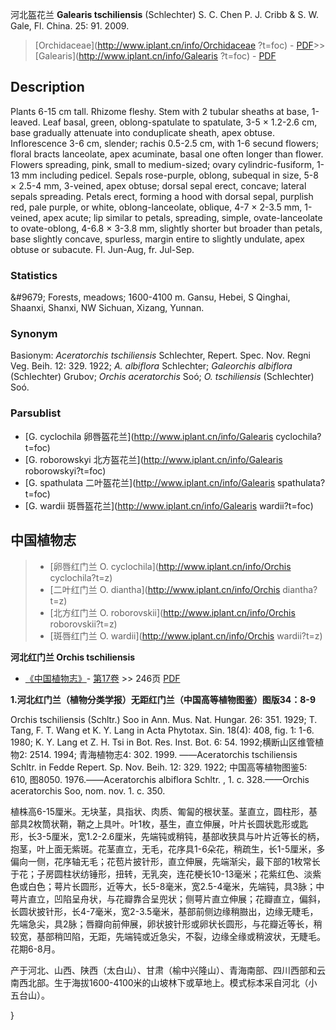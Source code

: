河北盔花兰 **Galearis tschiliensis** (Schlechter) S. C. Chen P. J. Cribb & S. W. Gale, Fl. China. 25: 91. 2009.

> [Orchidaceae](http://www.iplant.cn/info/Orchidaceae ?t=foc) - [PDF](http://iplant.cn/foc/pdf/Orchidaceae.pdf)>>[Galearis](http://www.iplant.cn/info/Galearis ?t=foc) - [PDF](http://www.iplant.cn/foc/pdf/Galearis.pdf)

## Description

Plants 6-15 cm tall. Rhizome fleshy. Stem with 2 tubular sheaths at base, 1-leaved. Leaf basal, green, oblong-spatulate to spatulate, 3-5 × 1.2-2.6 cm, base gradually attenuate into conduplicate sheath, apex obtuse. Inflorescence 3-6 cm, slender; rachis 0.5-2.5 cm, with 1-6 secund flowers; floral bracts lanceolate, apex acuminate, basal one often longer than flower. Flowers spreading, pink, small to medium-sized; ovary cylindric-fusiform, 1-13 mm including pedicel. Sepals rose-purple, oblong, subequal in size, 5-8 × 2.5-4 mm, 3-veined, apex obtuse; dorsal sepal erect, concave; lateral sepals spreading. Petals erect, forming a hood with dorsal sepal, purplish red, pale purple, or white, oblong-lanceolate, oblique, 4-7 × 2-3.5 mm, 1-veined, apex acute; lip similar to petals, spreading, simple, ovate-lanceolate to ovate-oblong, 4-6.8 × 3-3.8 mm, slightly shorter but broader than petals, base slightly concave, spurless, margin entire to slightly undulate, apex obtuse or subacute. Fl. Jun-Aug, fr. Jul-Sep.

### Statistics
&amp;#9679; Forests, meadows; 1600-4100 m. Gansu, Hebei, S Qinghai, Shaanxi, Shanxi, NW Sichuan, Xizang, Yunnan.

### Synonym
Basionym: *Aceratorchis tschiliensis* Schlechter, Repert. Spec. Nov. Regni Veg. Beih. 12: 329. 1922; *A. albiflora* Schlechter; *Galeorchis albiflora* (Schlechter) Grubov; *Orchis aceratorchis* Soó; *O. tschiliensis* (Schlechter) Soó.

### Parsublist

* [G.  cyclochila  卵唇盔花兰](http://www.iplant.cn/info/Galearis cyclochila?t=foc)
* [G.  roborowskyi  北方盔花兰](http://www.iplant.cn/info/Galearis roborowskyi?t=foc)
* [G.  spathulata  二叶盔花兰](http://www.iplant.cn/info/Galearis spathulata?t=foc)
* [G.  wardii  斑唇盔花兰](http://www.iplant.cn/info/Galearis wardii?t=foc)

## 中国植物志

> * [卵唇红门兰  O.  cyclochila](http://www.iplant.cn/info/Orchis cyclochila?t=z)
> * [二叶红门兰  O.  diantha](http://www.iplant.cn/info/Orchis diantha?t=z)
> * [北方红门兰  O.  roborovskii](http://www.iplant.cn/info/Orchis roborovskii?t=z)
> * [斑唇红门兰  O.  wardii](http://www.iplant.cn/info/Orchis wardii?t=z)

**河北红门兰 Orchis tschiliensis**

* [《中国植物志》](http://www.iplant.cn/frps)- [第17卷](http://www.iplant.cn/frps/vol/17) >> 246页 [PDF](http://www.iplant.cn/frps/pdf/17/246.pdf)

**1.河北红门兰（植物分类学报）无距红门兰（中国高等植物图鉴）图版34：8-9**

Orchis tschiliensis (Schltr.) Soo in Ann. Mus. Nat. Hungar. 26: 351. 1929; T. Tang, F. T. Wang et K. Y. Lang in Acta Phytotax. Sin. 18(4): 408, fig. 1: 1-6. 1980; K. Y. Lang et Z. H. Tsi in Bot. Res. Inst. Bot. 6: 54. 1992;横断山区维管植物2: 2514. 1994; 青海植物志4: 302. 1999. ——Aceratorchis tschiliensis Schltr. in Fedde Repert. Sp. Nov. Beih. 12: 329. 1922; 中国高等植物图鉴5: 610, 图8050. 1976.——Aceratorchis albiflora Schltr. , 1. c. 328.——Orchis aceratorchis Soo, nom. nov. 1. c. 350.

植株高6-15厘米。无块茎，具指状、肉质、匍匐的根状茎。茎直立，圆柱形，基部具2枚筒状鞘，鞘之上具叶。叶1枚，基生，直立伸展，叶片长圆状匙形或匙形，长3-5厘米，宽1.2-2.6厘米，先端钝或稍钝，基部收狭具与叶片近等长的柄，抱茎，叶上面无紫斑。花茎直立，无毛，花序具1-6朵花，稍疏生，长1-5厘米，多偏向一侧，花序轴无毛；花苞片披针形，直立伸展，先端渐尖，最下部的1枚常长于花；子房圆柱状纺锤形，扭转，无乳突，连花梗长10-13毫米；花紫红色、淡紫色或白色；萼片长圆形，近等大，长5-8毫米，宽2.5-4毫米，先端钝，具3脉；中萼片直立，凹陷呈舟状，与花瓣靠合呈兜状；侧萼片直立伸展；花瓣直立，偏斜，长圆状披针形，长4-7毫米，宽2-3.5毫米，基部前侧边缘稍臌出，边缘无睫毛，先端急尖，具2脉；唇瓣向前伸展，卵状披针形或卵状长圆形，与花瓣近等长，稍较宽，基部稍凹陷，无距，先端钝或近急尖，不裂，边缘全缘或稍波状，无睫毛。花期6-8月。

产于河北、山西、陕西（太白山）、甘肃（榆中兴隆山）、青海南部、四川西部和云南西北部。生于海拔1600-4100米的山坡林下或草地上。模式标本采自河北（小五台山）。

}